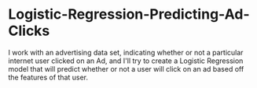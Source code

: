 # Logistic-Regression-Predicting-Ad-Clicks
I work with an advertising data set, indicating whether or not a particular internet user clicked on an Ad, and I'll try to create a Logistic Regression model that will predict whether or not a user will click on an ad based off the features of that user.
